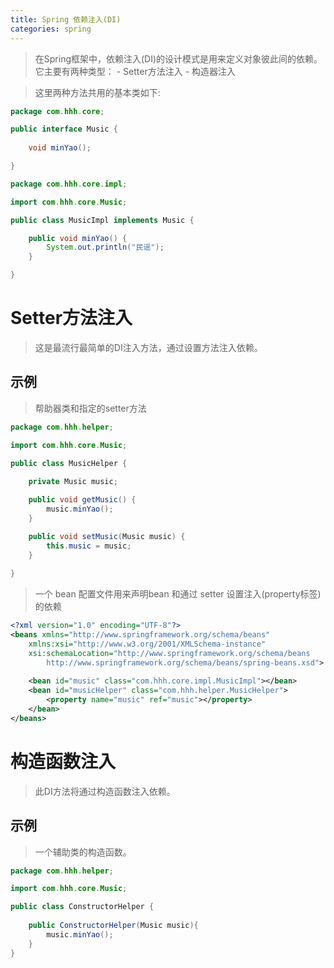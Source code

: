 ```yaml
---
title: Spring 依赖注入(DI)
categories: spring
---
```


> 在Spring框架中，依赖注入(DI)的设计模式是用来定义对象彼此间的依赖。它主要有两种类型：
    - Setter方法注入
    - 构造器注入

> 这里两种方法共用的基本类如下:
``` java
package com.hhh.core;

public interface Music {
	
	void minYao();

}
```
``` java
package com.hhh.core.impl;

import com.hhh.core.Music;

public class MusicImpl implements Music {

	public void minYao() {
		System.out.println("民谣");
	}

}

```
#  Setter方法注入
> 这是最流行最简单的DI注入方法，通过设置方法注入依赖。

## 示例
> 帮助器类和指定的setter方法
``` java
package com.hhh.helper;

import com.hhh.core.Music;

public class MusicHelper {
	
	private Music music;

	public void getMusic() {
		music.minYao();
	}

	public void setMusic(Music music) {
		this.music = music;
	}
	
}

```
> 一个 bean 配置文件用来声明bean 和通过 setter 设置注入(property标签)的依赖
``` xml
<?xml version="1.0" encoding="UTF-8"?>
<beans xmlns="http://www.springframework.org/schema/beans"
    xmlns:xsi="http://www.w3.org/2001/XMLSchema-instance"
    xsi:schemaLocation="http://www.springframework.org/schema/beans
        http://www.springframework.org/schema/beans/spring-beans.xsd">
	
	<bean id="music" class="com.hhh.core.impl.MusicImpl"></bean>
	<bean id="musicHelper" class="com.hhh.helper.MusicHelper">
		<property name="music" ref="music"></property>
	</bean>
</beans>
```

# 构造函数注入
> 此DI方法将通过构造函数注入依赖。

## 示例
> 一个辅助类的构造函数。
``` java
package com.hhh.helper;

import com.hhh.core.Music;

public class ConstructorHelper {
	
	public ConstructorHelper(Music music){
		music.minYao();
	}
}
```